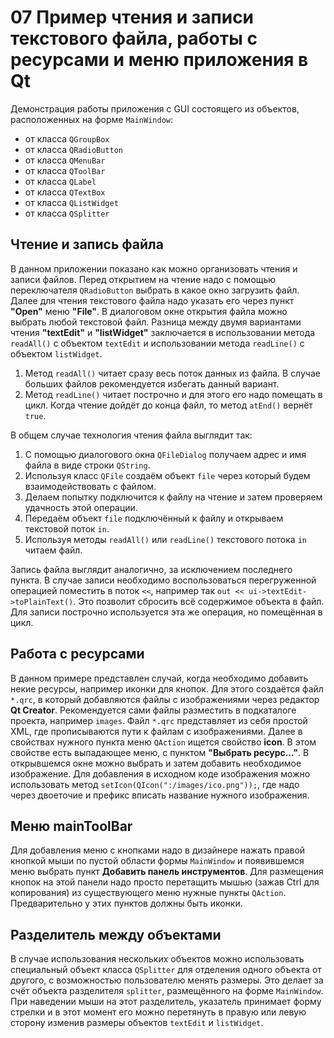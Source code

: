 # 07 Пример чтения и записи текстового файла, работы с ресурсами и меню приложения в Qt

Демонстрация работы приложения с GUI состоящего из объектов, расположенных на форме `MainWindow`:
- от класса `QGroupBox`
- от класса `QRadioButton`
- от класса `QMenuBar`
- от класса `QToolBar`
- от класса `QLabel`
- от класса `QTextBox`
- от класса `QListWidget`
- от класса `QSplitter`

## Чтение и запись файла
В данном приложении показано как можно организовать чтения и записи файлов. Перед открытием на чтение надо с помощью переключателя `QRadioButton` выбрать в какое окно загрузить файл. Далее для чтения текстового файла надо указать его через пункт **"Open"** меню **"File"**. В диалоговом окне открытия файла можно выбрать любой текстовой файл. Разница между двумя вариантами чтения **"textEdit"** и **"listWidget"** заключается в использовании метода `readAll()` с объектом `textEdit` и использовании метода `readLine()` с объектом `listWidget`.
1. Метод `readAll()` читает сразу весь поток данных из файла. В случае больших файлов рекомендуется избегать данный вариант.
2. Метод `readLine()` читает построчно и для этого его надо помещать в цикл. Когда чтение дойдёт до конца файл, то метод `atEnd()` вернёт `true`.

В общем случае технология чтения файла выглядит так:
1. С помощью диалогового окна `QFileDialog` получаем адрес и имя файла в виде строки `QString`.
2. Используя класс `QFile` создаём объект `file` через который будем взаимодействовать с файлом.
3. Делаем попытку подключится к файлу на чтение и затем проверяем удачность этой операции.
4. Передаём объект `file` подключённый к файлу и открываем текстовой поток `in`.
5. Используя методы `readAll()` или `readLine()` текстового потока `in` читаем файл.

Запись файла выглядит аналогично, за исключением последнего пункта. В случае записи необходимо воспользоваться перегруженной операцией поместить в поток `<<`, например так `out << ui->textEdit->toPlainText()`. Это позволит сбросить всё содержимое объекта в файл. Для записи построчно используется эта же операция, но помещённая в цикл.

## Работа с ресурсами
В данном примере представлен случай, когда необходимо добавить некие ресурсы, например иконки для кнопок. Для этого создаётся файл `*.qrc`, в который добавляются файлы с изображениями через редактор **Qt Creator**. Рекомендуется сами файлы разместить в подкаталоге проекта, например `images`. Файл `*.qrc` представляет из себя простой XML, где прописываются пути к файлам с изображениями. Далее в свойствах нужного пункта меню `QAction` ищется свойство **icon**. В этом свойстве есть выпадающее меню, с пунктом **"Выбрать ресурс..."**. В открывшемся окне можно выбрать и затем добавить необходимое изображение. Для добавления в исходном коде изображения можно использовать метод `setIcon(QIcon(":/images/ico.png"));`, где надо через двоеточие и префикс вписать название нужного изображения.

## Меню mainToolBar
Для добавления меню с кнопками надо в дизайнере нажать правой кнопкой мыши по пустой области формы `MainWindow` и появившемся меню выбрать пункт **Добавить панель инструментов**. Для размещения кнопок на этой панели надо просто перетащить мышью (зажав Ctrl для копирования) из существующего меню нужные пункты `QAction`. Предварительно у этих пунктов должны быть иконки.

## Разделитель между объектами
В случае использования нескольких объектов можно использовать специальный объект класса `QSplitter` для отделения одного объекта от другого, с возможностью пользователю менять размеры. Это делает за счёт объекта разделителя `splitter`, размещённого на форме `MainWindow`. При наведении мыши на этот разделитель, указатель принимает форму стрелки и в этот момент его можно перетянуть в правую или левую сторону изменив размеры объектов `textEdit` и `listWidget`.
